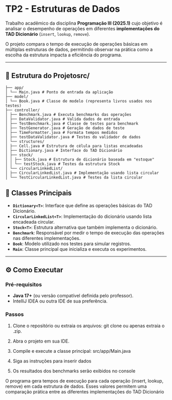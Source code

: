 # TP2 - Estruturas de Dados

Trabalho acadêmico da disciplina **Programação III (2025.1)** cujo objetivo é analisar o desempenho de operações em diferentes **implementações do TAD Dicionário** (`insert`, `lookup`, `remove`).  

O projeto compara o tempo de execução de operações básicas em múltiplas estruturas de dados, permitindo observar na prática como a escolha da estrutura impacta a eficiência do programa.

---

## 📂 Estrutura do Projetosrc/
```
├── app/
│ └── Main.java # Ponto de entrada da aplicação
├── model/
│ └── Book.java # Classe de modelo (representa livros usados nos testes)
├── controller/
│ ├── Benchmark.java # Executa benchmarks das operações
│ ├── DataValidator.java # Valida dados de entrada
│ ├── TestBenchmark.java # Classe de testes para benchmark
│ ├── TestGenerator.java # Geração de dados de teste
│ ├── TimeFormatter.java # Formata tempos medidos
│ ├── testDataValidator.java # Testes do validador de dados
│ └── structures/
│ ├── Cell.java # Estrutura de célula para listas encadeadas
│ ├── Dictionary.java # Interface do TAD Dicionário
│ ├── stock/
│ │ ├── Stock.java # Estrutura de dicionário baseada em "estoque"
│ │ └── testStock.java # Testes da estrutura Stock
│ └── circularLinkedList/
│ ├── CircularLinkedList.java # Implementação usando lista circular
│ └── TestCircularLinkedList.java # Testes da lista circular
```
## 🧩 Classes Principais

- **`Dictionary<T>`**: Interface que define as operações básicas do TAD Dicionário.
- **`CircularLinkedList<T>`**: Implementação do dicionário usando lista encadeada circular.
- **`Stock<T>`**: Estrutura alternativa que também implementa o dicionário.
- **`Benchmark`**: Responsável por medir o tempo de execução das operações nas diferentes implementações.
- **`Book`**: Modelo utilizado nos testes para simular registros.
- **`Main`**: Classe principal que inicializa e executa os experimentos.

---

## ⚙️ Como Executar

### Pré-requisitos
- **Java 17+** (ou versão compatível definida pelo professor).
- IntelliJ IDEA ou outra IDE de sua preferência.

### Passos
1. Clone o repositório ou extraia os arquivos: git clone <url-do-repo> ou apenas extraia o .zip.

2. Abra o projeto em sua IDE.

3. Compile e execute a classe principal: src/app/Main.java

4. Siga as instruções para inserir dados

5. Os resultados dos benchmarks serão exibidos no console

O programa gera tempos de execução para cada operação (insert, lookup, remove) em cada estrutura de dados.
Esses valores permitem uma comparação prática entre as diferentes implementações do TAD Dicionário
